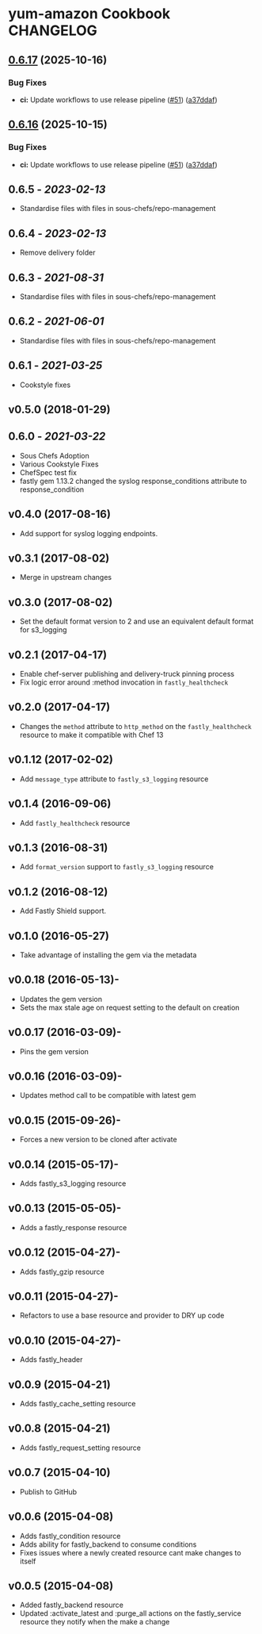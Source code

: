 # yum-amazon Cookbook CHANGELOG

## [0.6.17](https://github.com/sous-chefs/fastly/compare/v0.6.16...v0.6.17) (2025-10-16)


### Bug Fixes

* **ci:** Update workflows to use release pipeline ([#51](https://github.com/sous-chefs/fastly/issues/51)) ([a37ddaf](https://github.com/sous-chefs/fastly/commit/a37ddaf058ff8521cae2b7ecb1aaa4660414b486))

## [0.6.16](https://github.com/sous-chefs/fastly/compare/v0.6.15...v0.6.16) (2025-10-15)


### Bug Fixes

* **ci:** Update workflows to use release pipeline ([#51](https://github.com/sous-chefs/fastly/issues/51)) ([a37ddaf](https://github.com/sous-chefs/fastly/commit/a37ddaf058ff8521cae2b7ecb1aaa4660414b486))

## 0.6.5 - *2023-02-13*

* Standardise files with files in sous-chefs/repo-management

## 0.6.4 - *2023-02-13*

* Remove delivery folder

## 0.6.3 - *2021-08-31*

* Standardise files with files in sous-chefs/repo-management

## 0.6.2 - *2021-06-01*

* Standardise files with files in sous-chefs/repo-management

## 0.6.1 - *2021-03-25*

* Cookstyle fixes

## v0.5.0 (2018-01-29)

## 0.6.0 - *2021-03-22*

* Sous Chefs Adoption
* Various Cookstyle Fixes
* ChefSpec test fix
* fastly gem 1.13.2 changed the syslog response_conditions attribute to response_condition

## v0.4.0 (2017-08-16)

* Add support for syslog logging endpoints.

## v0.3.1 (2017-08-02)

* Merge in upstream changes

## v0.3.0 (2017-08-02)

* Set the default format version to 2 and use an equivalent default format for s3_logging

## v0.2.1 (2017-04-17)

* Enable chef-server publishing and delivery-truck pinning process
* Fix logic error around :method invocation in `fastly_healthcheck`

## v0.2.0 (2017-04-17)

* Changes the `method` attribute to `http_method` on the `fastly_healthcheck` resource to make it compatible with Chef 13

## v0.1.12 (2017-02-02)

* Add `message_type` attribute to `fastly_s3_logging` resource

## v0.1.4 (2016-09-06)

* Add `fastly_healthcheck` resource

## v0.1.3 (2016-08-31)

* Add `format_version` support to `fastly_s3_logging` resource

## v0.1.2 (2016-08-12)

* Add Fastly Shield support.

## v0.1.0 (2016-05-27)

* Take advantage of installing the gem via the metadata

## v0.0.18 (2016-05-13)-

* Updates the gem version
* Sets the max stale age on request setting to the default on creation

## v0.0.17 (2016-03-09)-

* Pins the gem version

## v0.0.16 (2016-03-09)-

* Updates method call to be compatible with latest gem

## v0.0.15 (2015-09-26)-

* Forces a new version to be cloned after activate

## v0.0.14 (2015-05-17)-

* Adds fastly_s3_logging resource

## v0.0.13 (2015-05-05)-

* Adds a fastly_response resource

## v0.0.12 (2015-04-27)-

* Adds fastly_gzip resource

## v0.0.11 (2015-04-27)-

* Refactors to use a base resource and provider to DRY up code

## v0.0.10 (2015-04-27)-

* Adds fastly_header

## v0.0.9 (2015-04-21)

* Adds fastly_cache_setting resource

## v0.0.8 (2015-04-21)

* Adds fastly_request_setting resource

## v0.0.7 (2015-04-10)

* Publish to GitHub

## v0.0.6 (2015-04-08)

* Adds fastly_condition resource
* Adds ability for fastly_backend to consume conditions
* Fixes issues where a newly created resource cant make changes to itself

## v0.0.5 (2015-04-08)

* Added fastly_backend resource
* Updated :activate_latest and :purge_all actions on the fastly_service resource they notify when the make a change
